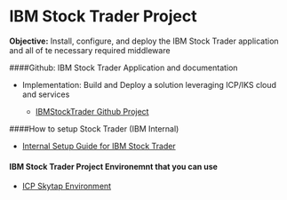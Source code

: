 # IBM Stock Trader Project


**Objective:** Install, configure, and deploy the IBM Stock Trader application and all of te necessary required middleware  

####Github: IBM Stock Trader Application and documentation

  - Implementation: Build and Deploy a solution leveraging ICP/IKS cloud and services
  
    - [IBMStockTrader Github Project](https://github.com/IBMStockTrader/stocktrader) 

 
####How to setup Stock Trader (IBM Internal)
  
  - [Internal Setup Guide for IBM Stock Trader](https://ibm.box.com/v/IBMStockTraderProject)

  
  
#### IBM Stock Trader Project Environemnt that you can use

  - [ICP Skytap Environment](http://conf.bluedemos.com/app/home/session/4147/n5f5yhyntxpy0cp4ua1ws91wls1z84uK6PCU0HCOLEC9KSD1GYSHEPKWPYAY3R2D)
  
